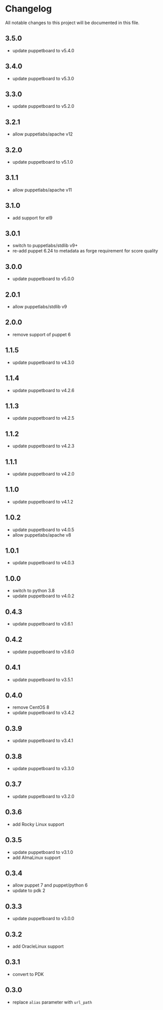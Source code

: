 # Changelog

All notable changes to this project will be documented in this file.

## 3.5.0
- update puppetboard to v5.4.0

## 3.4.0
- update puppetboard to v5.3.0

## 3.3.0
- update puppetboard to v5.2.0

## 3.2.1
- allow puppetlabs/apache v12

## 3.2.0
- update puppetboard to v5.1.0

## 3.1.1
- allow puppetlabs/apache v11

## 3.1.0
- add support for el9

## 3.0.1
- switch to puppetlabs/stdlib v9+
- re-add puppet 6.24 to metadata as forge requirement for score quality

## 3.0.0
- update puppetboard to v5.0.0

## 2.0.1
- allow puppetlabs/stdlib v9

## 2.0.0
- remove support of puppet 6

## 1.1.5
- update puppetboard to v4.3.0

## 1.1.4
- update puppetboard to v4.2.6

## 1.1.3
- update puppetboard to v4.2.5

## 1.1.2
- update puppetboard to v4.2.3

## 1.1.1
- update puppetboard to v4.2.0

## 1.1.0
- update puppetboard to v4.1.2

## 1.0.2
- update puppetboard to v4.0.5
- allow puppetlabs/apache v8

## 1.0.1
- update puppetboard to v4.0.3

## 1.0.0
- switch to python 3.8
- update puppetboard to v4.0.2

## 0.4.3
- update puppetboard to v3.6.1

## 0.4.2
- update puppetboard to v3.6.0

## 0.4.1
- update puppetboard to v3.5.1

## 0.4.0
- remove CentOS 8
- update puppetboard to v3.4.2

## 0.3.9
- update puppetboard to v3.4.1

## 0.3.8
- update puppetboard to v3.3.0

## 0.3.7
- update puppetboard to v3.2.0

## 0.3.6
- add Rocky Linux support

## 0.3.5
- update puppetboard to v3.1.0
- add AlmaLinux support

## 0.3.4

- allow puppet 7 and puppet/python 6
- update to pdk 2

## 0.3.3

- update puppetboard to v3.0.0

## 0.3.2

- add OracleLinux support

## 0.3.1

- convert to PDK

## 0.3.0

- replace `alias` parameter with `url_path`
